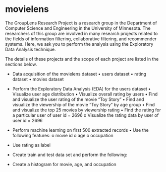 # movielens

The GroupLens Research Project is a research group in the Department of Computer Science and Engineering in the University of Minnesota. The researchers of this group are involved in many research projects related to the fields of information filtering, collaborative filtering, and recommender systems. Here, we ask you to perform the analysis using the Exploratory Data Analysis technique. 

The details of these projects and the scope of each project are listed in the sections below.
*	Data acquisition of the movielens dataset
  •	users dataset
  •	rating dataset
  •	movies dataset
*	Perform the Exploratory Data Analysis (EDA) for the users dataset
  •	Visualize user age distribution
  •	Visualize overall rating by users
  •	Find and visualize the user rating of the movie “Toy Story”
  •	Find and visualize the viewership of the movie “Toy Story” by age group
  •	Find and visualize the top 25 movies by viewership rating
  •	Find the rating for a particular user of user id = 2696
  o	Visualize the rating data by user of user id = 2696

*	Perform machine learning on first 500 extracted records
  •	Use the following features:
    o	movie id
    o	age
    o	occupation

*	Use rating as label
*	Create train and test data set and perform the following:

 * Create a histogram for movie, age, and occupation
